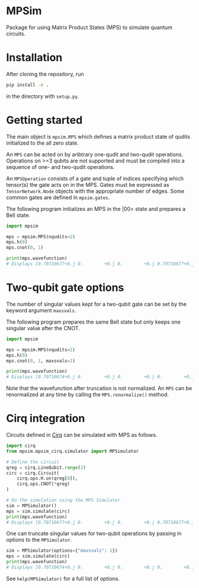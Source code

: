 # MPSim

Package for using Matrix Product States (MPS) to simulate quantum circuits.

# Installation

After cloning the repository, run

```bash
pip install -e .
```

in the directory with `setup.py`.

# Getting started

The main object is `mpsim.MPS` which defines a matrix product state of qudits initialized to the all zero state.

An `MPS` can be acted on by aribtrary one-qudit and two-qudit operations. Operations on >=3 qubits are not supported and
must be compiled into a sequence of one- and two-qudit operations.

An `MPSOperation` consists of a gate and tuple of indices specifying which tensor(s) the gate acts on in the MPS.
Gates must be expressed as `TensorNetwork.Node` objects with the appropriate number of edges.
Some common gates are defined in `mpsim.gates`.

The following program initializes an MPS in the |00> state and prepares a Bell state.

```python
import mpsim

mps = mpsim.MPS(nqudits=2)
mps.h(0)
mps.cnot(0, 1)

print(mps.wavefunction)
# Displays [0.70710677+0.j 0.        +0.j 0.        +0.j 0.70710677+0.j]
```

# Two-qubit gate options

The number of singular values kept for a two-qubit gate can be set by the keyword argument `maxsvals`.

The following program prepares the same Bell state but only keeps one singular value after the CNOT.

```python
import mpsim

mps = mpsim.MPS(nqudits=2)
mps.h(0)
mps.cnot(0, 1, maxsvals=1)

print(mps.wavefunction)
# Displays [0.70710674+0.j 0.        +0.j 0.        +0.j 0.        +0.j]
```

Note that the wavefunction after truncation is not normalized. An `MPS` can be renormalized at any time by calling the
`MPS.renormalize()` method.

# Cirq integration

Circuits defined in [Cirq](https://github.com/quantumlib/Cirq) can be simulated with MPS as follows.

```python
import cirq
from mpsim.mpsim_cirq.simulator import MPSimulator

# Define the circuit
qreg = cirq.LineQubit.range(2)
circ = cirq.Circuit(
    cirq.ops.H.on(qreg[0]),
    cirq.ops.CNOT(*qreg)
)

# Do the simulation using the MPS Simulator
sim = MPSimulator()
mps = sim.simulate(circ)
print(mps.wavefunction)
# Displays [0.70710677+0.j 0.        +0.j 0.        +0.j 0.70710677+0.j]
```

One can truncate singular values for two-qubit operations by passing in options to the `MPSimulator`.

```python
sim = MPSimulator(options={"maxsvals": 1})
mps = sim.simulate(circ)
print(mps.wavefunction)
# Displays [0.70710674+0.j 0.        +0.j 0.        +0.j 0.        +0.j]
```

See `help(MPSimulator)` for a full list of options.


